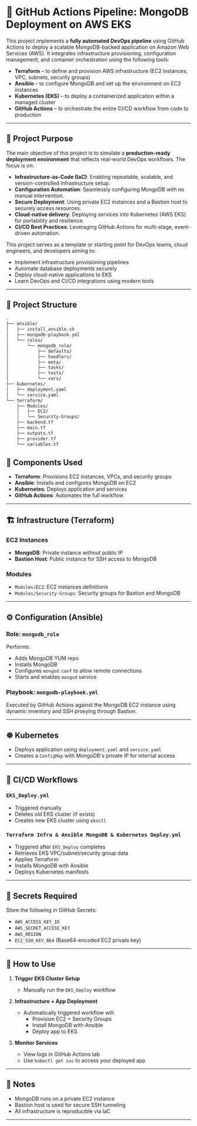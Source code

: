 # 🚀 GitHub Actions Pipeline: MongoDB Deployment on AWS EKS

This project implements a **fully automated DevOps pipeline** using GitHub Actions to deploy a scalable MongoDB-backed application on Amazon Web Services (AWS). It integrates infrastructure provisioning, configuration management, and container orchestration using the following tools:

- **Terraform** – to define and provision AWS infrastructure (EC2 instances, VPC, subnets, security groups)
- **Ansible** – to configure MongoDB and set up the environment on EC2 instances
- **Kubernetes (EKS)** – to deploy a containerized application within a managed cluster
- **GitHub Actions** – to orchestrate the entire CI/CD workflow from code to production

---

## 🎯 Project Purpose

The main objective of this project is to simulate a **production-ready deployment environment** that reflects real-world DevOps workflows. The focus is on:

- **Infrastructure-as-Code (IaC)**: Enabling repeatable, scalable, and version-controlled infrastructure setup.
- **Configuration Automation**: Seamlessly configuring MongoDB with no manual intervention.
- **Secure Deployment**: Using private EC2 instances and a Bastion host to securely access resources.
- **Cloud-native delivery**: Deploying services into Kubernetes (AWS EKS) for portability and resilience.
- **CI/CD Best Practices**: Leveraging GitHub Actions for multi-stage, event-driven automation.

This project serves as a template or starting point for DevOps teams, cloud engineers, and developers aiming to:

- Implement infrastructure provisioning pipelines
- Automate database deployments securely
- Deploy cloud-native applications to EKS
- Learn DevOps and CI/CD integrations using modern tools

---

## 📁 Project Structure

```bash
.
├── ansible/
│   ├── install_ansible.sh
│   ├── mongodb-playbook.yml
│   └── roles/
│       └── mongodb_role/
│           ├── defaults/
│           ├── handlers/
│           ├── meta/
│           ├── tasks/
│           ├── tests/
│           └── vars/
├── kubernetes/
│   ├── deployment.yaml
│   └── service.yaml
└── terraform/
    ├── Modules/
    │   ├── EC2/
    │   └── Security-Groups/
    ├── backend.tf
    ├── main.tf
    ├── outputs.tf
    ├── provider.tf
    └── variables.tf
```

## 🧰 Components Used

- **Terraform**: Provisions EC2 instances, VPCs, and security groups
- **Ansible**: Installs and configures MongoDB on EC2
- **Kubernetes**: Deploys application and services
- **GitHub Actions**: Automates the full workflow

---

## 🏗️ Infrastructure (Terraform)

### EC2 Instances

- **MongoDB**: Private instance without public IP
- **Bastion Host**: Public instance for SSH access to MongoDB

### Modules

- `Modules/EC2`: EC2 instances definitions
- `Modules/Security-Groups`: Security groups for Bastion and MongoDB

---

## ⚙️ Configuration (Ansible)

### Role: `mongodb_role`

Performs:

- Adds MongoDB YUM repo
- Installs MongoDB
- Configures `mongod.conf` to allow remote connections
- Starts and enables `mongod` service

### Playbook: `mongodb-playbook.yml`

Executed by GitHub Actions against the MongoDB EC2 instance using dynamic inventory and SSH proxying through Bastion.

---

## ☸️ Kubernetes

- Deploys application using `deployment.yaml` and `service.yaml`
- Creates a `ConfigMap` with MongoDB's private IP for internal access

---

## 🔁 CI/CD Workflows

### `EKS_Deploy.yml`

- Triggered manually
- Deletes old EKS cluster (if exists)
- Creates new EKS cluster using `eksctl`

### `Terraform Infra & Ansible MongoDB & Kubernetes Deploy.yml`

- Triggered after `EKS_Deploy` completes
- Retrieves EKS VPC/subnet/security group data
- Applies Terraform
- Installs MongoDB with Ansible
- Deploys Kubernetes manifests

---

## 🔐 Secrets Required

Store the following in GitHub Secrets:

- `AWS_ACCESS_KEY_ID`
- `AWS_SECRET_ACCESS_KEY`
- `AWS_REGION`
- `EC2_SSH_KEY_B64` (Base64-encoded EC2 private key)

---

## 🚀 How to Use

1. **Trigger EKS Cluster Setup**
   - Manually run the `EKS_Deploy` workflow

2. **Infrastructure + App Deployment**
   - Automatically triggered workflow will:
     - Provision EC2 + Security Groups
     - Install MongoDB with Ansible
     - Deploy app to EKS

3. **Monitor Services**
   - View logs in GitHub Actions tab
   - Use `kubectl get svc` to access your deployed app

---

## 📌 Notes

- MongoDB runs on a private EC2 instance
- Bastion host is used for secure SSH tunneling
- All infrastructure is reproducible via IaC

---
